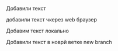 Добавили текст

добавили текст чкерез web браузер

Добавим текст локально

Добавили текст в новрй ветке new branch